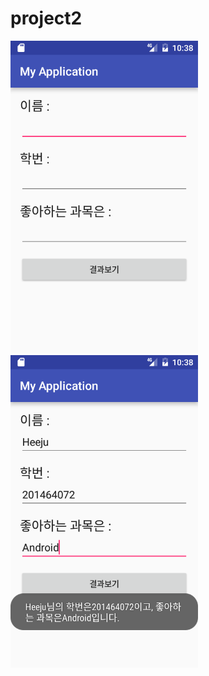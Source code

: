 # project2

<img src = "https://raw.githubusercontent.com/bhj3729/project2/d6803e3ba1b341d1d828bdecbc5042f12e29347b/app/pics/device-2016-11-23-193854.png" width="300">

<img src = "https://raw.githubusercontent.com/bhj3729/project2/d6803e3ba1b341d1d828bdecbc5042f12e29347b/app/pics/device-2016-11-23-193840.png" width="300">
